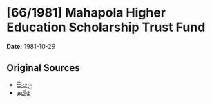 # [66/1981] Mahapola Higher Education Scholarship Trust Fund

**Date:** 1981-10-29

## Original Sources

- [සිංහල](https://documents.gov.lk/view/acts/1981/10/66-1981_S.pdf)
- [தமிழ்](https://documents.gov.lk/view/acts/1981/10/66-1981_T.pdf)

